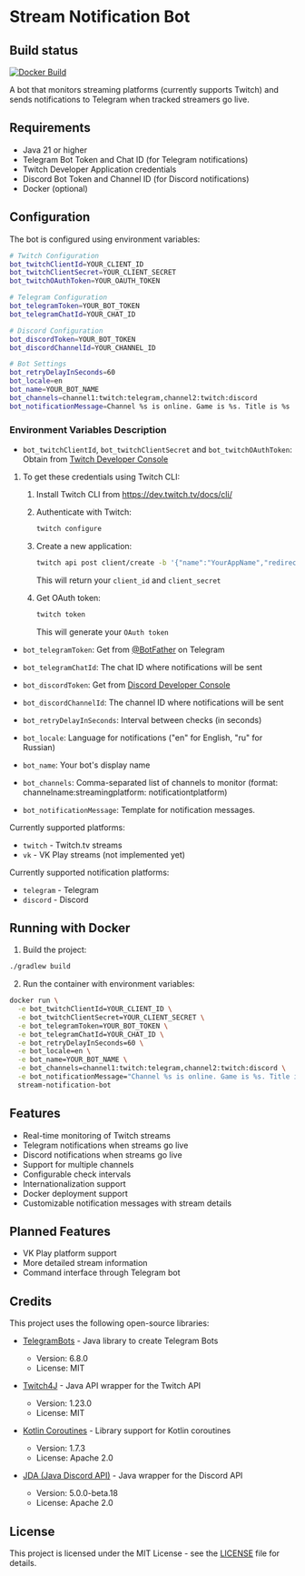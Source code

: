 # Stream Notification Bot

## Build status

[![Docker Build](https://github.com/dmitry-osin/twitch-notifier/actions/workflows/docker-build.yml/badge.svg)](https://github.com/dmitry-osin/twitch-notifier/actions/workflows/docker-build.yml)

A bot that monitors streaming platforms (currently supports Twitch) and sends notifications to Telegram when tracked streamers go live.

## Requirements

- Java 21 or higher
- Telegram Bot Token and Chat ID (for Telegram notifications)
- Twitch Developer Application credentials
- Discord Bot Token and Channel ID (for Discord notifications)
- Docker (optional)

## Configuration

The bot is configured using environment variables:

```bash
# Twitch Configuration
bot_twitchClientId=YOUR_CLIENT_ID
bot_twitchClientSecret=YOUR_CLIENT_SECRET
bot_twitchOAuthToken=YOUR_OAUTH_TOKEN

# Telegram Configuration
bot_telegramToken=YOUR_BOT_TOKEN
bot_telegramChatId=YOUR_CHAT_ID

# Discord Configuration
bot_discordToken=YOUR_BOT_TOKEN
bot_discordChannelId=YOUR_CHANNEL_ID

# Bot Settings
bot_retryDelayInSeconds=60
bot_locale=en
bot_name=YOUR_BOT_NAME
bot_channels=channel1:twitch:telegram,channel2:twitch:discord
bot_notificationMessage=Channel %s is online. Game is %s. Title is %s
```

### Environment Variables Description

- `bot_twitchClientId`, `bot_twitchClientSecret` and `bot_twitchOAuthToken`: Obtain
  from [Twitch Developer Console](https://dev.twitch.tv/console)

1. To get these credentials using Twitch CLI:
    1. Install Twitch CLI from https://dev.twitch.tv/docs/cli/
    2. Authenticate with Twitch:
       ```bash
       twitch configure
       ```
    3. Create a new application:
       ```bash
       twitch api post client/create -b '{"name":"YourAppName","redirect_uri":"http://localhost"}'
       ```
       This will return your `client_id` and `client_secret`

    4. Get OAuth token:
       ```bash
       twitch token
       ```
       This will generate your `OAuth token`

- `bot_telegramToken`: Get from [@BotFather](https://t.me/botfather) on Telegram
- `bot_telegramChatId`: The chat ID where notifications will be sent


- `bot_discordToken`: Get from [Discord Developer Console](https://discord.com/developers/applications)
- `bot_discordChannelId`: The channel ID where notifications will be sent

- `bot_retryDelayInSeconds`: Interval between checks (in seconds)
- `bot_locale`: Language for notifications ("en" for English, "ru" for Russian)
- `bot_name`: Your bot's display name
- `bot_channels`: Comma-separated list of channels to monitor (format: channelname:streamingplatform:
  notificationtplatform)
- `bot_notificationMessage`: Template for notification messages.

Currently supported platforms:
- `twitch` - Twitch.tv streams
- `vk` - VK Play streams (not implemented yet)

Currently supported notification platforms:

- `telegram` - Telegram
- `discord` - Discord

## Running with Docker

1. Build the project:

```bash
./gradlew build
```

2. Run the container with environment variables:

```bash
docker run \
  -e bot_twitchClientId=YOUR_CLIENT_ID \
  -e bot_twitchClientSecret=YOUR_CLIENT_SECRET \
  -e bot_telegramToken=YOUR_BOT_TOKEN \
  -e bot_telegramChatId=YOUR_CHAT_ID \
  -e bot_retryDelayInSeconds=60 \
  -e bot_locale=en \
  -e bot_name=YOUR_BOT_NAME \
  -e bot_channels=channel1:twitch:telegram,channel2:twitch:discord \
  -e bot_notificationMessage="Channel %s is online. Game is %s. Title is %s" \
  stream-notification-bot
```

## Features

- Real-time monitoring of Twitch streams
- Telegram notifications when streams go live
- Discord notifications when streams go live
- Support for multiple channels
- Configurable check intervals
- Internationalization support
- Docker deployment support
- Customizable notification messages with stream details

## Planned Features

- VK Play platform support
- More detailed stream information
- Command interface through Telegram bot

## Credits

This project uses the following open-source libraries:

- [TelegramBots](https://github.com/rubenlagus/TelegramBots) - Java library to create Telegram Bots
  - Version: 6.8.0
  - License: MIT

- [Twitch4J](https://github.com/twitch4j/twitch4j) - Java API wrapper for the Twitch API
  - Version: 1.23.0
  - License: MIT

- [Kotlin Coroutines](https://github.com/Kotlin/kotlinx.coroutines) - Library support for Kotlin coroutines
  - Version: 1.7.3
  - License: Apache 2.0

- [JDA (Java Discord API)](https://github.com/discord-jda/JDA) - Java wrapper for the Discord API
  - Version: 5.0.0-beta.18
  - License: Apache 2.0

## License

This project is licensed under the MIT License - see the [LICENSE](LICENSE) file for details.